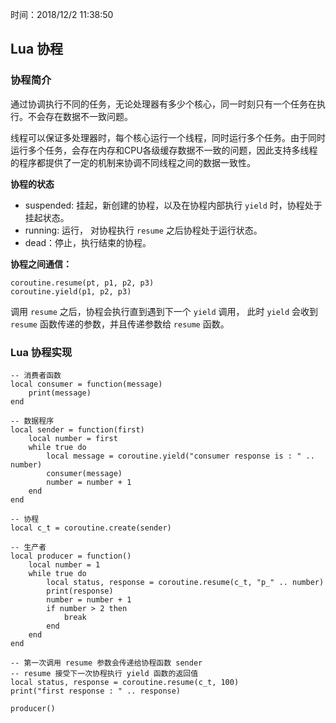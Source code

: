 时间：2018/12/2 11:38:50  

## Lua 协程  

### 协程简介    
  
通过协调执行不同的任务，无论处理器有多少个核心，同一时刻只有一个任务在执行。不会存在数据不一致问题。

线程可以保证多处理器时，每个核心运行一个线程，同时运行多个任务。由于同时运行多个任务，会存在内存和CPU各级缓存数据不一致的问题，因此支持多线程的程序都提供了一定的机制来协调不同线程之间的数据一致性。

**协程的状态**  

* suspended: 挂起，新创建的协程，以及在协程内部执行 `yield` 时，协程处于挂起状态。  
* running: 运行， 对协程执行 `resume` 之后协程处于运行状态。 
* dead：停止，执行结束的协程。

**协程之间通信：**

	coroutine.resume(pt, p1, p2, p3)
	coroutine.yield(p1, p2, p3)

调用 `resume` 之后，协程会执行直到遇到下一个 `yield` 调用， 此时 `yield` 会收到 `resume` 函数传递的参数，并且传递参数给 `resume` 函数。  
  

### Lua 协程实现  

	-- 消费者函数
	local consumer = function(message)
	    print(message)
	end
	
	-- 数据程序
	local sender = function(first)
	    local number = first
	    while true do
	        local message = coroutine.yield("consumer response is : " .. number)
	        consumer(message)
	        number = number + 1
	    end
	end
	
	-- 协程
	local c_t = coroutine.create(sender)
	
	-- 生产者
	local producer = function()
	    local number = 1
	    while true do
	        local status, response = coroutine.resume(c_t, "p_" .. number)
	        print(response)
	        number = number + 1
	        if number > 2 then
	            break
	        end
	    end
	end
	
	-- 第一次调用 resume 参数会传递给协程函数 sender
	-- resume 接受下一次协程执行 yield 函数的返回值
	local status, response = coroutine.resume(c_t, 100)
	print("first response : " .. response)
	
	producer()

 
